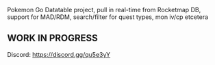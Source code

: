 Pokemon Go Datatable project, pull in real-time from Rocketmap DB, support for MAD/RDM, search/filter for quest types, mon iv/cp etcetera

## WORK IN PROGRESS
Discord: https://discord.gg/qu5e3yY
